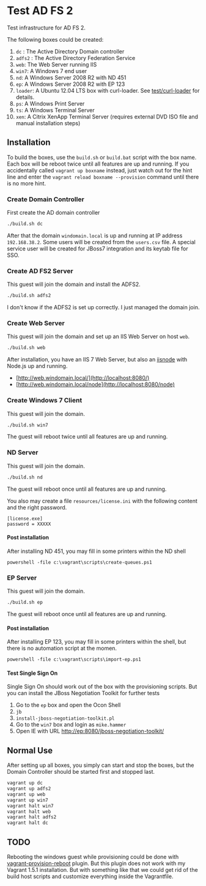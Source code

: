 # Test AD FS 2
Test infrastructure for AD FS 2.

The following boxes could be created:

1. `dc` : The Active Directory Domain controller
2. `adfs2` : The Active Directory Federation Service
3. `web`: The Web Server running IIS
4. `win7`: A Windows 7 end user
5. `nd`: A Windows Server 2008 R2 with ND 451
6. `ep`: A Windows Server 2008 R2 with EP 123
7. `loader`: A Ubuntu 12.04 LTS box with curl-loader. See [test/curl-loader](/adfs2/test/curl-loader/README.md) for details.
8. `ps`: A Windows Print Server
9. `ts`: A Windows Terminal Server
10. `xen`: A Citrix XenApp Terminal Server (requires external DVD ISO file and manual installation steps)

## Installation
To build the boxes, use the `build.sh` or `build.bat` script with the box name.
Each box will be reboot twice until all features are up and running.
If you accidentally called `vagrant up boxname` instead, just watch out for the hint line
and enter the `vagrant reload boxname --provision` command until there is no more hint.

### Create Domain Controller
First create the AD domain controller

```bash
./build.sh dc
```

After that the domain `windomain.local` is up and running at IP address `192.168.38.2`.
Some users will be created from the `users.csv` file.
A special service user will be created for JBoss7 integration and its keytab file for SSO.


### Create AD FS2 Server
This guest will join the domain and install the ADFS2.

```bash
./build.sh adfs2
```

I don't know if the ADFS2 is set up correctly. I just managed the domain join.

### Create Web Server
This guest will join the domain and set up an IIS Web Server on host `web`.

```bash
./build.sh web
```

After installation, you have an IIS 7 Web Server, but also an [iisnode](https://github.com/tjanczuk/iisnode) with Node.js up and running.

* [http://web.windomain.local/](http://localhost:8080/)
* [http://web.windomain.local/node](http://localhost:8080/node)


### Create Windows 7 Client
This guest will join the domain.

```bash
./build.sh win7
```

The guest will reboot twice until all features are up and running.

### ND Server
This guest will join the domain.

```bash
./build.sh nd
```

The guest will reboot once until all features are up and running.

You also may create a file `resources/license.ini` with the following content and the right password.

```
[license.exe]
password = XXXXX
```

#### Post installation
After installing ND 451, you may fill in some printers within the ND shell

```
powershell -file c:\vagrant\scripts\create-queues.ps1
```


### EP Server
This guest will join the domain.

```bash
./build.sh ep
```

The guest will reboot once until all features are up and running.

#### Post installation
After installing EP 123, you may fill in some printers within the shell, but there is no automation script at the momen.

```
powershell -file c:\vagrant\scripts\import-ep.ps1
```

#### Test Single Sign On
Single Sign On should work out of the box with the provisioning scripts.
But you can install the JBoss Negotiation Toolkit for further tests

1. Go to the `ep` box and open the Ocon Shell
2. `jb`
3. `install-jboss-negotiation-toolkit.pl`
4. Go to the `win7` box and login as `mike.hammer`
5. Open IE with URL [http://ep:8080/jboss-negotiation-toolkit/](http://ep:8080/jboss-negotiation-toolkit/)


## Normal Use
After setting up all boxes, you simply can start and stop the boxes, but the
Domain Controller should be started first and stopped last.

```bash
vagrant up dc
vagrant up adfs2
vagrant up web
vagrant up win7
vagrant halt win7
vagrant halt web
vagrant halt adfs2
vagrant halt dc
```

## TODO
Rebooting the windows guest while provisioning could be done with [vagrant-provision-reboot](https://github.com/exratione/vagrant-provision-reboot) plugin.
But this plugin does not work with my Vagrant 1.5.1 installation. But with something like that we could get rid
of the build host scripts and customize everything inside the Vagrantfile.
